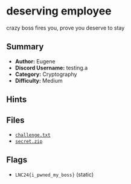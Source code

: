 # deserving employee
crazy boss fires you, prove you deserve to stay

## Summary
- **Author:** Eugene
- **Discord Username:** testing.a
- **Category:** Cryptography
- **Difficulty:** Medium

## Hints


## Files
- [`challenge.txt`](./dist/challenge.txt)
- [`secret.zip`](./dist/secret.zip)

## Flags
- `LNC24{i_pwned_my_boss}` (static)